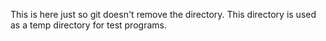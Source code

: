 This is here just so git doesn't remove the directory.
This directory is used as a temp directory for test programs.
